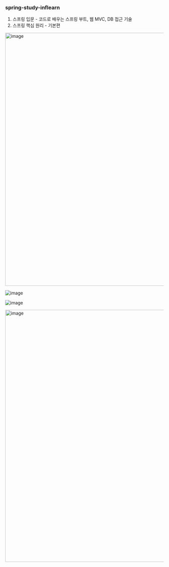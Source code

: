 ### spring-study-inflearn
1. 스프링 입문 - 코드로 배우는 스프링 부트, 웹 MVC, DB 접근 기술
2. 스프링 핵심 원리 - 기본편


<img width="802" alt="image" src="https://user-images.githubusercontent.com/84507123/157218005-8cc7fdcc-49e3-48dd-981e-1a9e95e69347.png">


![image](https://user-images.githubusercontent.com/84507123/150034555-f69d2b41-d684-4224-8044-21079662db24.png)

![image](https://user-images.githubusercontent.com/84507123/150034606-410f841c-ac07-4b11-b94e-1932ba24273c.png)

<img width="799" alt="image" src="https://user-images.githubusercontent.com/84507123/157218122-ec8b05b8-950e-4a39-9067-1f078e3b8775.png">
